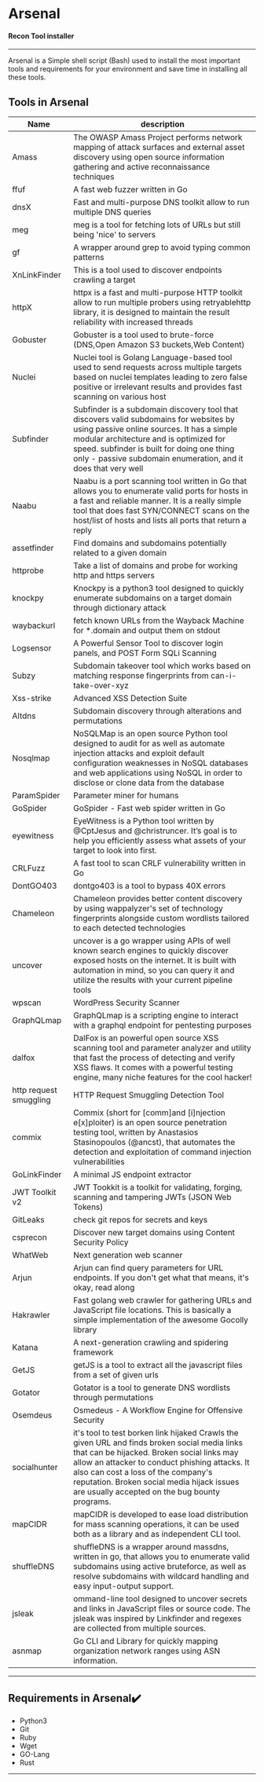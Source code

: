 # Arsenal

#### Recon Tool installer

----

Arsenal is a Simple shell script (Bash) used to install the most important tools and requirements for your environment and save time in installing all these tools.
 ## Tools in Arsenal

|Name| description |
|---|---|
| Amass | The OWASP Amass Project performs network mapping of attack surfaces and external asset discovery using open source information gathering and active reconnaissance techniques  |
| ffuf | A fast web fuzzer written in Go  |
| dnsX | Fast and multi-purpose DNS toolkit allow to run multiple DNS queries  |
| meg | meg is a tool for fetching lots of URLs but still being 'nice' to servers  |
| gf | A wrapper around grep to avoid typing common patterns |
| XnLinkFinder | This is a tool used to discover endpoints crawling a target |
| httpX |  httpx is a fast and multi-purpose HTTP toolkit allow to run multiple probers using retryablehttp library, it is designed to maintain the result reliability with increased threads|
| Gobuster| Gobuster is a tool used to brute-force (DNS,Open Amazon S3 buckets,Web Content) |
| Nuclei | Nuclei tool is Golang Language-based tool used to send requests across multiple targets based on nuclei templates leading to zero false positive or irrelevant results and provides fast scanning on various host|
| Subfinder | Subfinder is a subdomain discovery tool that discovers valid subdomains for websites by using passive online sources. It has a simple modular architecture and is optimized for speed. subfinder is built for doing one thing only - passive subdomain enumeration, and it does that very well |
| Naabu | Naabu is a port scanning tool written in Go that allows you to enumerate valid ports for hosts in a fast and reliable manner. It is a really simple tool that does fast SYN/CONNECT scans on the host/list of hosts and lists all ports that return a reply |
| assetfinder |Find domains and subdomains potentially related to a given domain |
|httprobe|  Take a list of domains and probe for working http and https servers |
| knockpy| Knockpy is a python3 tool designed to quickly enumerate subdomains on a target domain through dictionary attack |
| waybackurl | fetch known URLs from the Wayback Machine for *.domain and output them on stdout |
| Logsensor | A Powerful Sensor Tool to discover login panels, and POST Form SQLi Scanning |
|Subzy |Subdomain takeover tool which works based on matching response fingerprints from can-i-take-over-xyz |
| Xss-strike | Advanced XSS Detection Suite|
| Altdns | Subdomain discovery through alterations and permutations |
| Nosqlmap | NoSQLMap is an open source Python tool designed to audit for as well as automate injection attacks and exploit default configuration weaknesses in NoSQL databases and web applications using NoSQL in order to disclose or clone data from the database|
| ParamSpider | Parameter miner for humans |
|GoSpider| GoSpider - Fast web spider written in Go
|eyewitness|EyeWitness is a Python tool written by @CptJesus and @christruncer. It’s goal is to help you efficiently assess what assets of your target to look into first.|
|CRLFuzz| A fast tool to scan CRLF vulnerability written in Go|
| DontGO403 |dontgo403 is a tool to bypass 40X errors |
| Chameleon| Chameleon provides better content discovery by using wappalyzer's set of technology fingerprints alongside custom wordlists tailored to each detected technologies |
| uncover |uncover is a go wrapper using APIs of well known search engines to quickly discover exposed hosts on the internet. It is built with automation in mind, so you can query it and utilize the results with your current pipeline tools |
| wpscan | WordPress Security Scanner |
| GraphQLmap| GraphQLmap is a scripting engine to interact with a graphql endpoint for pentesting purposes |
| dalfox | DalFox is an powerful open source XSS scanning tool and parameter analyzer and utility that fast the process of detecting and verify XSS flaws. It comes with a powerful testing engine, many niche features for the cool hacker!|
|http request smuggling | HTTP Request Smuggling Detection Tool|
|commix|Commix (short for [comm]and [i]njection e[x]ploiter) is an open source penetration testing tool, written by Anastasios Stasinopoulos (@ancst), that automates the detection and exploitation of command injection vulnerabilities|
| GoLinkFinder | A minimal JS endpoint extractor | 
| JWT Toolkit v2 | JWT Tookkit is a toolkit for validating, forging, scanning and tampering JWTs (JSON Web Tokens) |
| GitLeaks | check git repos for secrets and keys |
| csprecon | Discover new target domains using Content Security Policy |
| WhatWeb | Next generation web scanner | 
| Arjun | Arjun can find query parameters for URL endpoints. If you don't get what that means, it's okay, read along |
| Hakrawler| Fast golang web crawler for gathering URLs and JavaScript file locations. This is basically a simple implementation of the awesome Gocolly library |
| Katana | A next-generation crawling and spidering framework |
| GetJS |getJS is a tool to extract all the javascript files from a set of given urls |
| Gotator | Gotator is a tool to generate DNS wordlists through permutations |
| Osemdeus |Osmedeus - A Workflow Engine for Offensive Security | 
| socialhunter | it's tool to test borken link hijaked Crawls the given URL and finds broken social media links that can be hijacked. Broken social links may allow an attacker to conduct phishing attacks. It also can cost a loss of the company's reputation. Broken social media hijack issues are usually accepted on the bug bounty programs. | 
| mapCIDR | mapCIDR is developed to ease load distribution for mass scanning operations, it can be used both as a library and as independent CLI tool. |
| shuffleDNS | shuffleDNS is a wrapper around massdns, written in go, that allows you to enumerate valid subdomains using active bruteforce, as well as resolve subdomains with wildcard handling and easy input-output support. | 
| jsleak | ommand-line tool designed to uncover secrets and links in JavaScript files or source code. The jsleak was inspired by Linkfinder and regexes are collected from multiple sources.|
| asnmap | Go CLI and Library for quickly mapping organization network ranges using ASN information.|



----
## Requirements in Arsenal:heavy_check_mark:

 - Python3
 - Git
 - Ruby
 - Wget
 - GO-Lang
 - Rust
 
 ----
